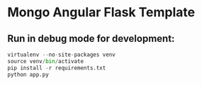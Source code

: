Mongo Angular Flask Template 
=======================

Run in debug mode for development:
----------------------------------

```python
virtualenv --no-site-packages venv
source venv/bin/activate
pip install -r requirements.txt
python app.py
```

